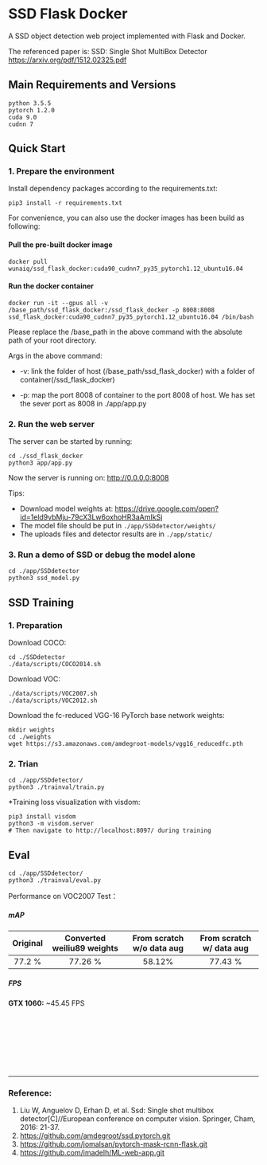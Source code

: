 # SSD Flask Docker

A SSD object detection web project implemented with Flask and Docker.

The referenced paper is: SSD: Single Shot MultiBox Detector https://arxiv.org/pdf/1512.02325.pdf


## Main Requirements and Versions

```
python 3.5.5
pytorch 1.2.0
cuda 9.0
cudnn 7
```


## Quick Start

### 1. Prepare the environment

Install dependency packages according to the requirements.txt:
```
pip3 install -r requirements.txt
```

For convenience, you can also use the docker images has been build as following:

#### Pull the pre-built docker image

```
docker pull wunaiq/ssd_flask_docker:cuda90_cudnn7_py35_pytorch1.12_ubuntu16.04
```


#### Run the docker container

```
docker run -it --gpus all -v /base_path/ssd_flask_docker:/ssd_flask_docker -p 8008:8008 ssd_flask_docker:cuda90_cudnn7_py35_pytorch1.12_ubuntu16.04 /bin/bash
```
Please replace the /base_path in the above command with the absolute path of your root directory.

Args in the above command:
- -v: link the folder of host (/base_path/ssd_flask_docker) with a folder of container(/ssd_flask_docker)

- -p: map the port 8008 of container to the port 8008 of host. We has set the sever port as 8008 in ./app/app.py 

### 2. Run the web server

The server can be started by running:

```
cd ./ssd_flask_docker
python3 app/app.py
```

Now the server is running on: http://0.0.0.0:8008

Tips:
- Download model weights at: https://drive.google.com/open?id=1eld9vbMju-79cX3Lw6oxhoHR3aAmIkSj
- The model file should be put in ``` ./app/SSDdetector/weights/ ``` 
- The uploads files and detector results are in ``` ./app/static/ ```

### 3. Run a demo of SSD or debug the model alone
```
cd ./app/SSDdetector
python3 ssd_model.py
```

## SSD Training

### 1. Preparation

Download COCO:

```
cd ./SSDdetector
./data/scripts/COCO2014.sh
```

Download VOC:

```
./data/scripts/VOC2007.sh
./data/scripts/VOC2012.sh
```

Download the fc-reduced VGG-16 PyTorch base network weights:
```
mkdir weights
cd ./weights
wget https://s3.amazonaws.com/amdegroot-models/vgg16_reducedfc.pth

```


### 2. Trian 

```
cd ./app/SSDdetector/
python3 ./trainval/train.py
```

*Training loss visualization with visdom:
```
pip3 install visdom
python3 -m visdom.server
# Then navigate to http://localhost:8097/ during training
```



## Eval

```
cd ./app/SSDdetector/
python3 ./trainval/eval.py
```

Performance on VOC2007 Test：

##### mAP

| Original | Converted weiliu89 weights | From scratch w/o data aug | From scratch w/ data aug |
|:-:|:-:|:-:|:-:|
| 77.2 % | 77.26 % | 58.12% | 77.43 % |

##### FPS
**GTX 1060:** ~45.45 FPS



&nbsp;

&nbsp;

&nbsp;

&nbsp;


---

### Reference:

1. Liu W, Anguelov D, Erhan D, et al. Ssd: Single shot multibox detector[C]//European conference on computer vision. Springer, Cham, 2016: 21-37.
2. https://github.com/amdegroot/ssd.pytorch.git
3. https://github.com/jomalsan/pytorch-mask-rcnn-flask.git
4. https://github.com/imadelh/ML-web-app.git
